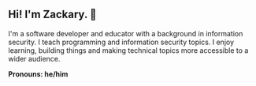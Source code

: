 ## Hi! I'm Zackary. 👋

I'm a software developer and educator with a background in information security. I teach programming and information security topics. I enjoy learning, building things and making technical topics more accessible to a wider audience.

**Pronouns: he/him**
